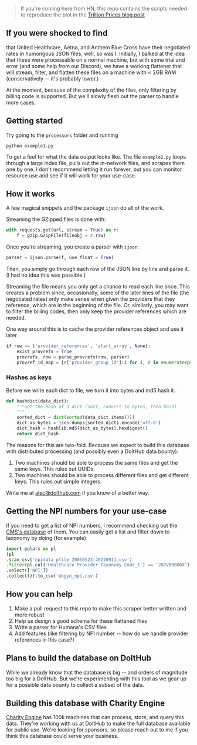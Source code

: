 > If you're coming here from HN, this repo contains the scripts needed to reproduce the plot in the [Trillion Prices blog post](https://www.dolthub.com/blog/2022-09-02-a-trillion-prices/)

## If you were shocked to find

that United Healthcare, Aetna, and Anthem Blue Cross have their negotiated rates in humongous JSON files, well, so was I. Initially, I balked at the idea that these were processable on a normal machine, but with some trial and error (and some help from our Discord), we have a working flattener that will stream, filter, and flatten these files on a machine with < 2GB RAM (conservatively -- it's probably lower.)

At the moment, because of the complexity of the files, only filtering by billing code is supported. But we'll slowly flesh out the parser to handle more cases.

## Getting started
Try going to the `processors` folder and running

```
python example1.py
```

To get a feel for what the data output looks like. The file `example2.py` loops through a large index file, pulls out the in-network files, and scrapes them one by one. I don't recommend letting it run forever, but you can monitor resource use and see if it will work for your use-case.

## How it works
A few magical snippets and the package `ijson` do all of the work.

Streaming the GZipped files is done with:

```py
with requests.get(url, stream = True) as r:
	f = gzip.GzipFile(fileobj = r.raw)
```

Once you're streaming, you create a parser with `ijson`:

```py
parser = ijson.parse(f, use_float = True)
```

Then, you simply go through each row of the JSON line by line and parse it. (I had no idea this was possible.)

Streaming the file means you only get a chance to read each line once. This creates a problem since, occasionally, some of the later lines of the file (the negotiated rates) only make sense when given the providers that they reference, which are in the beginning of the file. Or, similarly, you may want to filter the billing codes, then only keep the provider references which are needed.

One way around this is to cache the provider references object and use it later.

```py
if row == ('provider_references', 'start_array', None):
	exist_provrefs = True
	provrefs, row = parse_provrefs(row, parser)
	provref_id_map = {r['provider_group_id']:i for i, r in enumerate(provrefs)}
```

### Hashes as keys

Before we write each dict to file, we turn it into bytes and md5 hash it.

```py
def hashdict(data_dict):
	"""Get the hash of a dict (sort, convert to bytes, then hash)
	"""
	sorted_dict = dict(sorted(data_dict.items()))
	dict_as_bytes = json.dumps(sorted_dict).encode('utf-8')
	dict_hash = hashlib.md5(dict_as_bytes).hexdigest()
	return dict_hash
```

The reasons for this are two-fold. Because we expect to build this database with distributed processing (and possibly even a DoltHub data bounty):

1. Two machines should be able to process the same files and get the same keys. This rules out UUIDs.
2. Two machines should be able to process different files and get different keys. This rules out simple integers.

Write me at alec@dolthub.com if you know of a better way.

## Getting the NPI numbers for your use-case

If you need to get a list of NPI numbers, I recommend checking out the [CMS's database](https://www.cms.gov/Regulations-and-Guidance/Administrative-Simplification/NationalProvIdentStand/DataDissemination
) of them. You can easily get a list and filter down to taxonomy by doing (for example)

```py
import polars as pl
(pl
.scan_csv('npidata_pfile_20050523-20220911.csv')
.filter(pl.col('Healthcare Provider Taxonomy Code_1') == '207V00000X')
.select(['NPI'])
.collect()).to_csv('obgyn_npi.csv')
```


## How you can help

1. Make a pull request to this repo to make this scraper better written and more robust
2. Help us design a good schema for these flattened files
3. Write a parser for Humana's CSV files
4. Add features (like filtering by NPI number -- how do we handle provider references in this case?)

## Plans to build the database on DoltHub

While we already know that the database is big -- and orders of magnitude too big for a DoltHub. But we're experimenting with this tool as we gear up for a possible data bounty to collect a subset of the data.

## Building this database with Charity Engine

[Charity Engine](https://charityengine.net/) has 100k machines that can process, store, and query this data. They're working with us at DoltHub to make the full database available for public use. We're looking for sponsors, so please reach out to me if you think this database could serve your business.
